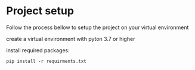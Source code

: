 # Project setup

Follow the process bellow to setup the project on your virtual environment

create a virtual environment with pyton 3.7 or higher

install required packages:
```
pip install -r requirments.txt
```
